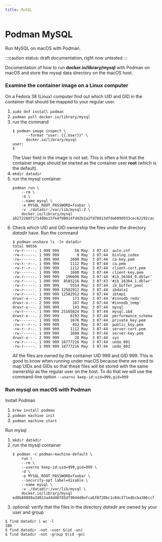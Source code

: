 ```yaml
---
title: MySQL
---
```


# Podman MySQL

Run MySQL on macOS with Podman.

:::caution
status: draft documentation, right now untested
:::

Documentation of how to run __docker.io/library/mysql__ with Podman on macOS and store the mysql data directory on the
macOS host.

### Examine the container image on a Linux computer

On a Fedora 38 (Linux) computer find out which UID and GID
in the container that should be mapped to your regular user.

1. `sudo dnf install podman`
2. `podman pull docker.io/library/mysql`
3. run the command
   ```
   $ podman image inspect \
	     --format "user: {{.User}}" \
	     docker.io/library/mysql
   user:
   $
   ```
   The User field in the image is not set. This is often a hint
   that the container image should be started as the container user __root__ (which is the default).
4. `mkdir datadir`
5. run the mysql container
   ```
   podman run \
       --rm \
       -d \
       --name mysql \
       -e MYSQL_ROOT_PASSWORD=foobar \
       -v ./datadir:/var/lib/mysql:Z \
       docker.io/library/mysql
   ab27226071714d0e15fe4f08014fd42b2a2fd78813dfde609d933cec62292cac
   ```
6. Check which UID and GID ownership the files under the directory _datadir_ have.
   Run the command
   ```
   $ podman unshare ls -ln datadir
   total 90556
   -rw-r-----. 1 999 999       56 May  3 07:43  auto.cnf
   -rw-r-----. 1 999 999        0 May  3 07:44  binlog.index
   -rw-------. 1 999 999     1680 May  3 07:44  ca-key.pem
   -rw-r--r--. 1 999 999     1112 May  3 07:44  ca.pem
   -rw-r--r--. 1 999 999     1112 May  3 07:44  client-cert.pem
   -rw-------. 1 999 999     1680 May  3 07:44  client-key.pem
   -rw-r-----. 1 999 999   196608 May  3 07:44 '#ib_16384_0.dblwr'
   -rw-r-----. 1 999 999  8585216 May  3 07:43 '#ib_16384_1.dblwr'
   -rw-r-----. 1 999 999     5554 May  3 07:44  ib_buffer_pool
   -rw-r-----. 1 999 999 12582912 May  3 07:44  ibdata1
   -rw-r-----. 1 999 999 12582912 May  3 07:44  ibtmp1
   drwxr-x---. 2 999 999      173 May  3 07:44 '#innodb_redo'
   drwxr-x---. 2 999 999      187 May  3 07:44 '#innodb_temp'
   drwxr-x---. 2 999 999      143 May  3 07:44  mysql
   -rw-r-----. 1 999 999 25165824 May  3 07:44  mysql.ibd
   drwxr-x---. 2 999 999     8192 May  3 07:44  performance_schema
   -rw-------. 1 999 999     1676 May  3 07:44  private_key.pem
   -rw-r--r--. 1 999 999      452 May  3 07:44  public_key.pem
   -rw-r--r--. 1 999 999     1112 May  3 07:44  server-cert.pem
   -rw-------. 1 999 999     1680 May  3 07:44  server-key.pem
   drwxr-x---. 2 999 999       28 May  3 07:44  sys
   -rw-r-----. 1 999 999 16777216 May  3 07:44  undo_001
   -rw-r-----. 1 999 999 16777216 May  3 07:44  undo_002
   ```
   All the files are owned by the container UID 999 and GID 999.
   This is good to know when running under macOS
   because there we need to map UIDs and GIDs so that these files
   will be stored with the same ownership as the regular user on the host.
   To do that we will use the command-line option `--userns keep-id:uid=999,gid=999`

### Run mysql on macOS with Podman

Install Podman

1. `brew install podman`
2. `podman machine init`
3. `podman machine start`

Run mysql

1. `mkdir datadir`
2. run the mysql container
   ```
   $ podman -c podman-machine-default \
       run \
       --rm \
       --userns keep-id:uid=999,gid=999 \
       -d \
       -e MYSQL_ROOT_PASSWORD=foobar \
       --security-opt label=disable \
       --name mysql \
       -v ./datadir:/var/lib/mysql \
       docker.io/library/mysql 
   ed8b69089a3d813a44d40f85df9044d0efca6f0720bc1c0dc371edbcba386ccf
   ```
3. optional: verify that the files in the directory _datadir_ are owned by your user and group

```
$ find datadir | wc -l
186
$ find datadir -not -user $(id -un)
$ find datadir -not -group $(id -gn)
```
